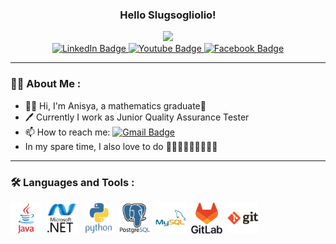 <h3 id="header" align="center">Hello Slugsogliolio!</h3>
<div id="header" align="center">
  <img src="https://media.giphy.com/media/b4n53QFvxlA26woFsl/giphy.gif" width="100"/>
</div>

<div id="badges" align="center">
  <a href="https://www.linkedin.com/in/anisya-kharisman/">
    <img src="https://img.shields.io/badge/LinkedIn-blue?style=for-the-badge&logo=linkedin&logoColor=white" alt="LinkedIn Badge"/>
  </a>
  <a href="your-youtube-URL">
    <img src="https://img.shields.io/badge/YouTube-red?style=for-the-badge&logo=youtube&logoColor=white" alt="Youtube Badge"/>
  </a>
  <a href="https://www.facebook.com/anisya.kharisman/">
    <img src="https://img.shields.io/badge/Facebook-blue?style=for-the-badge&logo=facebook&logoColor=white" alt="Facebook Badge"/>
  </a>
</div>



---

### :woman_technologist: About Me :
- :woman_technologist: Hi, I'm Anisya, a mathematics graduate💯
- 🖊️ Currently I work as Junior Quality Assurance Tester
- 📫 How to reach me: [![Gmail Badge](https://img.shields.io/badge/-anisyakharisman@gmail.com-c14438?style=flat-square&logo=Gmail&logoColor=white&link=mailto:anisyakharisman@gmail.com)](mailto:anisyakharisman@gmail.com)
- In my spare time, I also love to do :woman_technologist:🚶🏽🏃‍♀️🏊‍♀️🚴

---

### :hammer_and_wrench: Languages and Tools :
<div>
  <img src="https://github.com/devicons/devicon/blob/master/icons/java/java-original-wordmark.svg" title="Java" alt="Java" width="50" height="50"/>&nbsp;
  <img src="https://github.com/devicons/devicon/blob/master/icons/dot-net/dot-net-original-wordmark.svg" title="dot-net" alt="dot-net" width="50" height="50"/>&nbsp;
  <img src="https://github.com/devicons/devicon/blob/master/icons/python/python-original-wordmark.svg" title="Python" alt="Python" width="50" height="50"/>&nbsp;
  <img src="https://github.com/devicons/devicon/blob/master/icons/postgresql/postgresql-original-wordmark.svg" title="Postgreql" alt="Postgreql" width="50" height="50"/>&nbsp;  
  <img src="https://github.com/devicons/devicon/blob/master/icons/mysql/mysql-original-wordmark.svg" title="MySQL"  alt="MySQL" width="50" height="50"/>&nbsp;
  <img src="https://github.com/devicons/devicon/blob/master/icons/gitlab/gitlab-original-wordmark.svg" title="Gitlab" alt="Gitlab" width="50" height="50"/>&nbsp;
  <img src="https://github.com/devicons/devicon/blob/master/icons/git/git-original-wordmark.svg" title="Git" **alt="Git" width="50" height="50"/>
</div>

<!--
**slugscode/slugscode** is a ✨ _special_ ✨ repository because its `README.md` (this file) appears on your GitHub profile.

Here are some ideas to get you started:

- 🔭 I’m currently working on ...
- 🌱 I’m currently learning ...
- 👯 I’m looking to collaborate on ...
- 🤔 I’m looking for help with ...
- 💬 Ask me about ...
- 📫 How to reach me: ...
- 😄 Pronouns: ...
- ⚡ Fun fact: ...
-->
